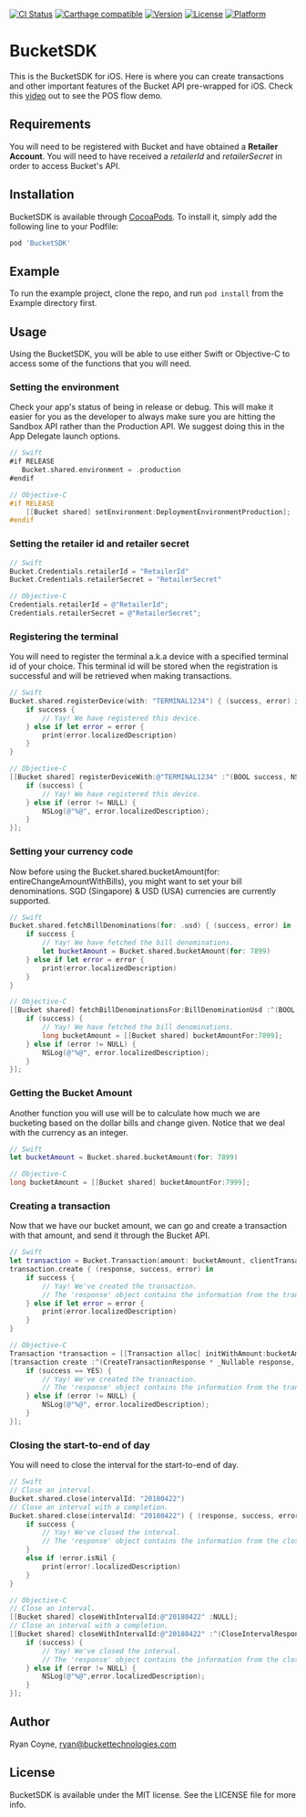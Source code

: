 [![CI Status](http://img.shields.io/travis/buckettech/BucketSDK.svg?style=flat)](https://travis-ci.org/Ryan/BucketSDK)
[![Carthage compatible](https://img.shields.io/badge/Carthage-compatible-4BC51D.svg?style=flat)](https://github.com/Carthage/Carthage)
[![Version](https://img.shields.io/cocoapods/v/BucketSDK.svg?style=flat)](http://cocoapods.org/pods/BucketSDK)
[![License](https://img.shields.io/cocoapods/l/BucketSDK.svg?style=flat)](http://cocoapods.org/pods/BucketSDK)
[![Platform](https://img.shields.io/cocoapods/p/BucketSDK.svg?style=flat)](http://cocoapods.org/pods/BucketSDK)

# BucketSDK
This is the BucketSDK for iOS. Here is where you can create transactions and other important features of the Bucket API pre-wrapped for iOS.
Check this [video](https://www.youtube.com/watch?v=QJxjZKIDxXA) out to see the POS flow demo.

## Requirements
You will need to be registered with Bucket and have obtained a **Retailer Account**.
You will need to have received a *retailerId* and *retailerSecret* in order to access Bucket's API.

## Installation
BucketSDK is available through [CocoaPods](https://cocoapods.org/pods/BucketSDK). To install it, simply add the following line to your Podfile:
```ruby
pod 'BucketSDK'
```

## Example
To run the example project, clone the repo, and run `pod install` from the Example directory first.

## Usage
Using the BucketSDK, you will be able to use either Swift or Objective-C to access some of the functions that you will need.

### Setting the environment
Check your app's status of being in release or debug.
This will make it easier for you as the developer to always make sure you are hitting the Sandbox API rather than the Production API.
We suggest doing this in the App Delegate launch options.
```swift
// Swift
#if RELEASE
   Bucket.shared.environment = .production
#endif
```
```objective-c
// Objective-C
#if RELEASE
    [[Bucket shared] setEnvironment:DeploymentEnvironmentProduction];
#endif
```

### Setting the retailer id and retailer secret
```swift
// Swift
Bucket.Credentials.retailerId = "RetailerId"
Bucket.Credentials.retailerSecret = "RetailerSecret"
```
```objective-c
// Objective-C
Credentials.retailerId = @"RetailerId";
Credentials.retailerSecret = @"RetailerSecret";
```

### Registering the terminal
You will need to register the terminal a.k.a device with a specified terminal id of your choice.
This terminal id will be stored when the registration is successful and will be retrieved when making transactions.
```swift
// Swift
Bucket.shared.registerDevice(with: "TERMINAL1234") { (success, error) in
    if success {
        // Yay! We have registered this device.
    } else if let error = error {
        print(error.localizedDescription)
    }
}
```

```objective-c
// Objective-C
[[Bucket shared] registerDeviceWith:@"TERMINAL1234" :^(BOOL success, NSError * _Nullable error) {
    if (success) {
        // Yay! We have registered this device.
    } else if (error != NULL) {
        NSLog(@"%@", error.localizedDescription);
    }
}];
```

### Setting your currency code
Now before using the Bucket.shared.bucketAmount(for: entireChangeAmountWithBills), you might want to set your bill denominations.
SGD (Singapore) & USD (USA) currencies are currently supported.
```swift
// Swift
Bucket.shared.fetchBillDenominations(for: .usd) { (success, error) in
    if success {
        // Yay! We have fetched the bill denominations.
        let bucketAmount = Bucket.shared.bucketAmount(for: 7899)
    } else if let error = error {
        print(error.localizedDescription)
    }
}
```
```objective-c
// Objective-C
[[Bucket shared] fetchBillDenominationsFor:BillDenominationUsd :^(BOOL success, NSError * _Nullable error) {
    if (success) {
        // Yay! We have fetched the bill denominations.
        long bucketAmount = [[Bucket shared] bucketAmountFor:7899];
    } else if (error != NULL) {
        NSLog(@"%@", error.localizedDescription);
    }
}];
```

### Getting the Bucket Amount
Another function you will use will be to calculate how much we are bucketing based on the dollar bills and change given.
Notice that we deal with the currency as an integer.
```swift
// Swift
let bucketAmount = Bucket.shared.bucketAmount(for: 7899)
```
```objective-c
// Objective-C
long bucketAmount = [[Bucket shared] bucketAmountFor:7999];
```

### Creating a transaction
Now that we have our bucket amount, we can go and create a transaction with that amount, and send it through the Bucket API.
```swift
// Swift
let transaction = Bucket.Transaction(amount: bucketAmount, clientTransactionId: "CKFYGGHPUIGH")
transaction.create { (response, success, error) in
    if success {
        // Yay! We've created the transaction.
        // The 'response' object contains the information from the transaction.
    } else if let error = error {
        print(error.localizedDescription)
    }
}
```
```objective-c
// Objective-C
Transaction *transaction = [[Transaction alloc] initWithAmount:bucketAmount clientTransactionId:@"ZDFRPHGYKOUG"];
[transaction create :^(CreateTransactionResponse * _Nullable response, BOOL success, NSError * _Nullable error) {
    if (success == YES) {
        // Yay! We've created the transaction.
        // The 'response' object contains the information from the transaction.
    } else if (error != NULL) {
        NSLog(@"%@", error.localizedDescription);
    }
}];
```

### Closing the start-to-end of day
You will need to close the interval for the start-to-end of day.
```swift
// Swift
// Close an interval.
Bucket.shared.close(intervalId: "20180422")
// Close an interval with a completion.
Bucket.shared.close(intervalId: "20180422") { (response, success, error) in
    if success {
        // Yay! We've closed the interval.
        // The 'response' object contains the information from the closing of the interval.
    }
    else if !error.isNil {
        print(error!.localizedDescription)
    }
}
```
```objective-c
// Objective-C
// Close an interval.
[[Bucket shared] closeWithIntervalId:@"20180422" :NULL];
// Close an interval with a completion.
[[Bucket shared] closeWithIntervalId:@"20180422" :^(CloseIntervalResponse * _Nullable response, BOOL success, NSError * _Nullable error) {
    if (success) {
        // Yay! We've closed the interval.
        // The 'response' object contains the information from the closing of the interval.
    } else if (error != NULL) {
        NSLog(@"%@",error.localizedDescription);
    }
}];
```

## Author

Ryan Coyne, ryan@buckettechnologies.com

## License

BucketSDK is available under the MIT license. See the LICENSE file for more info.
